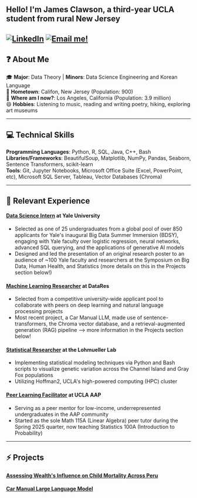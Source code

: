 ## Hello! I'm James Clawson, a third-year UCLA student from rural New Jersey
[![LinkedIn](https://img.shields.io/badge/LinkedIn-Connect-blue)](https://www.linkedin.com/in/james-clawson-a24292291/) [![Email me!](https://img.shields.io/badge/Email-Contact%20Me-red)](mailto::theclaw2023@g.ucla.edu)
---

## ❓ About Me

🎓 **Major**: Data Theory | **Minors**: Data Science Engineering and Korean Language  
🌱 **Hometown**: Califon, New Jersey (Population: 900)  
🏫 **Where am I now?**: Los Angeles, California (Population: 3.9 million)  
😄 **Hobbies**: Listening to music, reading and writing poetry, hiking, exploring art museums
___


## 💻 Technical Skills

**Programming Languages**: Python, R, SQL, Java, C++, Bash  
**Libraries/Frameworks**: BeautifulSoup, Matplotlib, NumPy, Pandas, Seaborn, Sentence Transformers, scikit-learn  
**Tools**: Git, Jupyter Notebooks, Microsoft Office Suite (Excel, PowerPoint, etc), Microsoft SQL Server, Tableau, Vector Databases (Chroma)
___

## 🔭 Relevant Experience
#### **[Data Science Intern](https://www.bdsy.org) at Yale University**
- Selected as one of 25 undergraduates from a global pool of over 850 applicants for Yale's inaugural Big Data Summer Immersion (BDSY), engaging with Yale faculty over logistic regression, neural networks, advanced SQL querying, and the applications of generative AI models
- Designed and led the presentation of an original research poster to an audience of ~100 Yale faculty and researchers at the Symposium on Big Data, Human Health, and Statistics (more details on this in the Projects section below!)  

#### **[Machine Learning Researcher](https://ucladatares.com/teams/research/) at DataRes**
- Selected from a competitive university-wide applicant pool to collaborate with peers on deep learning and natural language processing projects
- Most recent project, a Car Manual LLM, made use of sentence-transformers, the Chroma vector database, and a retrieval-augmented generation (RAG) pipeline --> more information in the Projects section below!
  
#### **[Statistical Researcher](https://lohmueller.eeb.ucla.edu/) at the Lohmueller Lab**
- Implementing statistical modeling techniques via Python and Bash scripts to visualize genetic variation across the Channel Island and Gray Fox populations
- Utilizing Hoffman2, UCLA's high-powered computing (HPC) cluster  

#### **[Peer Learning Facilitator](https://www.aap.ucla.edu/units/peer-learning/) at UCLA AAP**
- Serving as a peer mentor for low-income, underrepresented undergraduates in the AAP community
- Started as the sole Math 115A (Linear Algebra) peer tutor during the Spring 2025 quarter, now teaching Statistics 100A (Introduction to Probability)
___

## ⚡ Projects

#### **[Assessing Wealth's Influence on Child Mortality Across Peru](https://github.com/j-clawson/bdsy-pbh-peru)**

#### **[Car Manual Large Language Model](https://github.com/j-clawson/car-manual-llm)**

<!--
**j-clawson/j-clawson** is a ✨ _special_ ✨ repository because its `README.md` (this file) appears on your GitHub profile.

Here are some ideas to get you started:

-  I’m currently working on ...
- 🌱 I’m currently learning ...
- 👯 I’m looking to collaborate on ...
- 🤔 I’m looking for help with ...
- 💬 Ask me about ...
- 📫 How to reach me: ...
- 😄 Pronouns: ...
- ⚡ Fun fact: ...
-->
